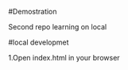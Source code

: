 #Demostration

Second repo learning on local 

#local developmet

1.Open index.html in your browser
